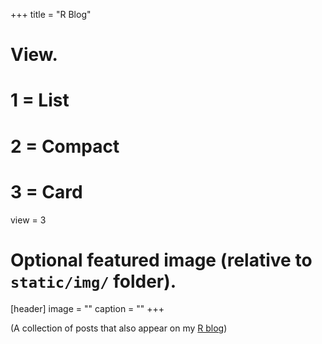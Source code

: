 +++
title = "R Blog"

# View.
#   1 = List
#   2 = Compact
#   3 = Card
view = 3

# Optional featured image (relative to `static/img/` folder).
[header]
image = ""
caption = ""
+++



(A collection of posts that also appear on my [R blog](https://cillianmacaodh.blogspot.com))


<br>
